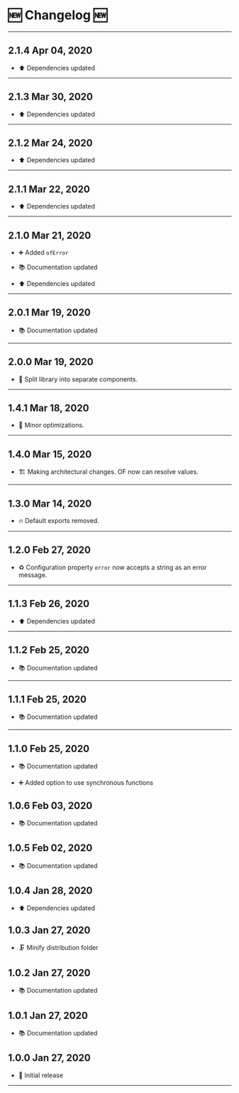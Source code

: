 # 🆕 Changelog 🆕

---

## 2.1.4 Apr 04, 2020

-   ⬆️ Dependencies updated

---

## 2.1.3 Mar 30, 2020

-   ⬆️ Dependencies updated

---

## 2.1.2 Mar 24, 2020

-   ⬆️ Dependencies updated

---

## 2.1.1 Mar 22, 2020

-   ⬆️ Dependencies updated

---

## 2.1.0 Mar 21, 2020

-   ➕ Added `ofError`

-   📚 Documentation updated

-   ⬆️ Dependencies updated

---

## 2.0.1 Mar 19, 2020

-   📚 Documentation updated

---

## 2.0.0 Mar 19, 2020

-   🐎️ Split library into separate components.

---

## 1.4.1 Mar 18, 2020

-   🐎️ Minor optimizations.

---

## 1.4.0 Mar 15, 2020

-   🏗️️ Making architectural changes. OF now can resolve values.

---

## 1.3.0 Mar 14, 2020

-   🔥️ Default exports removed.

---

## 1.2.0 Feb 27, 2020

-   ♻️ Configuration property `error` now accepts a string as an error message.

---

## 1.1.3 Feb 26, 2020

-   ⬆️ Dependencies updated

---

## 1.1.2 Feb 25, 2020

-   📚 Documentation updated

---

## 1.1.1 Feb 25, 2020

-   📚 Documentation updated

---

## 1.1.0 Feb 25, 2020

-   📚 Documentation updated

-   ➕ Added option to use synchronous functions

## 1.0.6 Feb 03, 2020

-   📚 Documentation updated

## 1.0.5 Feb 02, 2020

-   📚 Documentation updated

## 1.0.4 Jan 28, 2020

-   ⬆️ Dependencies updated

## 1.0.3 Jan 27, 2020

-   🗜️ Minify distribution folder

## 1.0.2 Jan 27, 2020

-   📚 Documentation updated

## 1.0.1 Jan 27, 2020

-   📚 Documentation updated

## 1.0.0 Jan 27, 2020

-   🎉 Initial release

---
